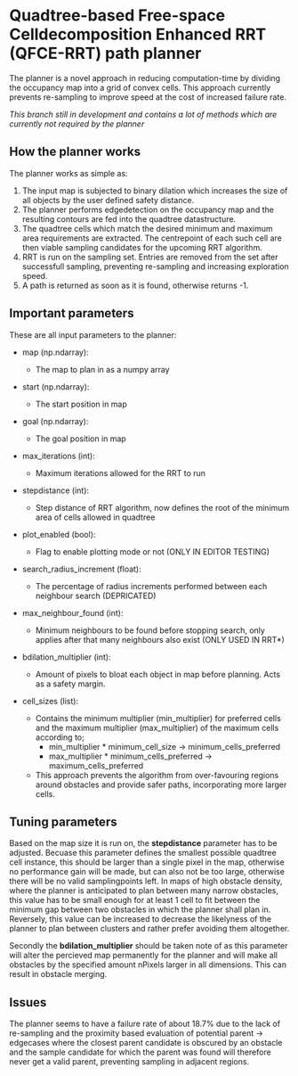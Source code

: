 # Quadtree-based Free-space Celldecomposition Enhanced RRT (QFCE-RRT) path planner

The planner is a novel approach in reducing computation-time by dividing the occupancy map into a grid of convex cells.
This approach currently prevents re-sampling to improve speed at the cost of increased failure rate.

*This branch still in development and contains a lot of methods which are currently not required by the planner*


## How the planner works
The planner works as simple as:

1. The input map is subjected to binary dilation which increases the size of all objects by the user defined safety distance.
2. The planner performs edgedetection on the occupancy map and the resulting contours are fed into the quadtree datastructure. 
3. The quadtree cells which match the desired minimum and maximum area requirements are extracted. The centrepoint of each such cell are then viable sampling candidates for the upcoming RRT algorithm.
4. RRT is run on the sampling set. Entries are removed from the set after successfull sampling, preventing re-sampling and increasing exploration speed.
5. A path is returned as soon as it is found, otherwise returns -1.

## Important parameters
These are all input parameters to the planner:

 - map (np.ndarray): 
    - The map to plan in as a numpy array

 - start (np.ndarray): 
    - The start position in map

 - goal (np.ndarray):
    - The goal position in map

 - max_iterations (int): 
    - Maximum iterations allowed for the RRT to run

 - stepdistance (int): 
    - Step distance of RRT algorithm, now defines the root of the minimum area of cells allowed in quadtree

 - plot_enabled (bool):
    - Flag to enable plotting mode or not (ONLY IN EDITOR TESTING)

 - search_radius_increment (float):
    - The percentage of radius increments performed between each neighbour search (DEPRICATED)

 - max_neighbour_found (int): 
    - Minimum neighbours to be found before stopping search, only applies after that many neighbours also exist (ONLY USED IN RRT*)

 - bdilation_multiplier (int): 
    - Amount of pixels to bloat each object in map before planning. Acts as a safety margin.

 - cell_sizes (list): 
    - Contains the minimum multiplier (min_multiplier) for preferred cells and the maximum multiplier (max_multiplier) of the maximum cells according to; 
        - min_multiplier * minimum_cell_size -> minimum_cells_preferred  
        - max_multiplier * minimum_cells_preferred  -> maximum_cells_preferred
    - This approach prevents the algorithm from over-favouring regions around obstacles and provide safer paths, incorporating more larger cells.

## Tuning parameters
Based on the map size it is run on, the **stepdistance** parameter has to be adjusted. Becuase this parameter defines the smallest possible quadtree cell instance, this should be larger than a single pixel in the map, otherwise no performance gain will be made, but can also not be too large, otherwise there will be no valid samplingpoints left. 
In maps of high obstacle density, where the planner is anticipated to plan between many narrow obstacles, this value has to be small enough for at least 1 cell to fit between the minimum gap between two obstacles in which the planner shall plan in. Reversely, this value can be increased to decrease the likelyness of the planner to plan between clusters and rather prefer avoiding them altogether.

Secondly the **bdilation_multiplier** should be taken note of as this parameter will alter the percieved map permanently for the planner and will make all obstacles by the specified amount nPixels larger in all dimensions. This can result in obstacle merging.

## Issues

The planner seems to have a failure rate of about 18.7% due to the lack of re-sampling and the proximity based evaluation of potential parent -> edgecases where the closest parent candidate is obscured by an obstacle and the sample candidate for which the parent was found will therefore never get a valid parent, preventing sampling in  adjacent regions.